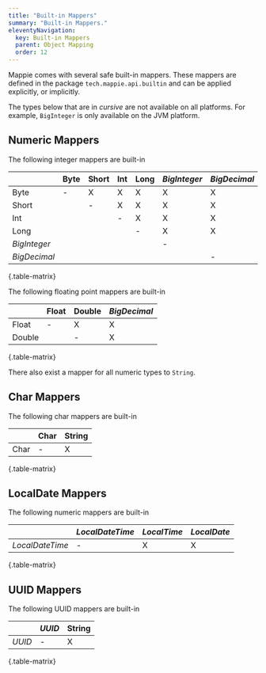 ```yaml
---
title: "Built-in Mappers"
summary: "Built-in Mappers."
eleventyNavigation:
  key: Built-in Mappers
  parent: Object Mapping
  order: 12
---
```


Mappie comes with several safe built-in mappers. These mappers are defined in the package `tech.mappie.api.builtin` and
can be applied explicitly, or implicitly.

The types below that are in *cursive* are not available on all platforms. For example, `BigInteger` is only available
on the JVM platform.

## Numeric Mappers
The following integer mappers are built-in

|              | Byte | Short | Int | Long | *BigInteger* | *BigDecimal*  |
|--------------|------|-------|-----|------|--------------|---------------|
| Byte         | -    | X     | X   | X    | X            | X             |
| Short        |      | -     | X   | X    | X            | X             |
| Int          |      |       | -   | X    | X            | X             |
| Long         |      |       |     | -    | X            | X             |
| *BigInteger* |      |       |     |      | -            |               |
| *BigDecimal* |      |       |     |      |              | -             |

{.table-matrix}

The following floating point mappers are built-in

|              | Float | Double | *BigDecimal*  |
|--------------|-------|--------|---------------|
| Float        | -     | X      | X             |
| Double       |       | -      | X             |

{.table-matrix}

There also exist a mapper for all numeric types to `String`.

## Char Mappers
The following char mappers are built-in

|        | Char | String |
|--------|------|--------|
| Char   | -    | X      | 

{.table-matrix}

## LocalDate Mappers
The following numeric mappers are built-in

|                 | *LocalDateTime* | *LocalTime* | *LocalDate* |
|-----------------|-----------------|-------------|-------------|
| *LocalDateTime* | -               |  X          | X           |

{.table-matrix}

## UUID Mappers
The following UUID mappers are built-in

|        | *UUID* | String |
|--------|--------|--------|
| *UUID* | -      | X      |

{.table-matrix}

